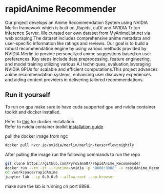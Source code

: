 # rapidAnime Recommender
Our project develops an Anime Recommendation System using NVIDIA Merlin framework which is built on ,Rapids, cuDf and NVIDIA Triton Inference Server. We curated our own dataset from MyAnimeList.net via web scraping.The dataset includes comprehensive anime metadata and user-specific information like ratings and reviews. Our goal is to build a robust recommendation engine by using various methods provided by NVIDIA Merlin to provide personalized anime suggestions based on user preferences. Key steps include data preprocessing, feature engineering, and model training utilizing various A.I techniques, evaluation,leveraging NVIDIA GPUs for scalable and efficient computations.This project advances anime recommendation systems, enhancing user discovery experiences and aiding content providers in delivering tailored recommendations. 

## Run it yourself
To run on gpu make sure to have cuda supported gpu and nvidia container toolkit and docker installed.

Refer to [this](https://www.geeksforgeeks.org/how-to-install-and-configure-docker-in-ubuntu/) for docker installation.  
Refer to nvidia container toolkit [installation guide](https://docs.nvidia.com/datacenter/cloud-native/container-toolkit/latest/install-guide.html)

pull the docker image from ngc
```bash
docker pull nvcr.io/nvidia/merlin/merlin-tensorflow:nightly
```

After pulling the image run the following commands to run the repo

```bash
git clone https://github.com/PyroSama07/rapidAnime_Recommender
docker run --rm -it --runtime=nvidia -p "8888:8888" -v rapidAnime_Recommender/:/workspace/rapidAnime nvcr.io/nvidia/merlin/merlin-tensorflow:nightly
cd /workspace/rapidAnime
jupyter lab --ip 0.0.0.0 --allow-root --no-browser
```

make sure the lab is running on port 8888.
